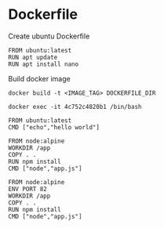 <h1>Dockerfile</h1>
Create ubuntu Dockerfile

```
FROM ubuntu:latest
RUN apt update
RUN apt install nano 
```


Build docker image 

```
docker build -t <IMAGE_TAG> DOCKERFILE_DIR
```
```
docker exec -it 4c752c4820b1 /bin/bash
```

```
FROM ubuntu:latest
CMD ["echo","hello world"]
```

```
FROM node:alpine
WORKDIR /app
COPY . .
RUN npm install
CMD ["node","app.js"]
```

```
FROM node:alpine
ENV PORT 82
WORKDIR /app
COPY . .
RUN npm install
CMD ["node","app.js"]
```

